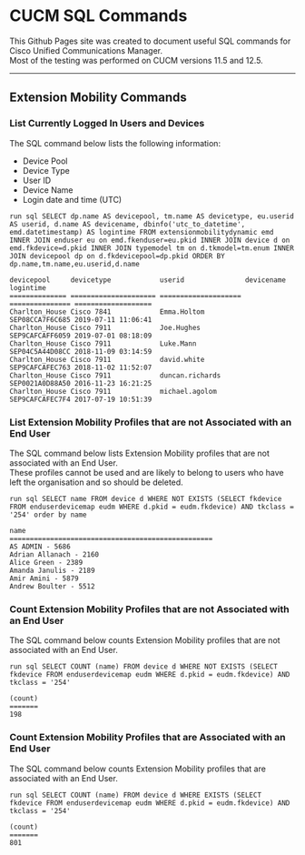 # CUCM SQL Commands

This Github Pages site was created to document useful SQL commands for Cisco Unified Communications Manager.  
Most of the testing was performed on CUCM versions 11.5 and 12.5.

---
## Extension Mobility Commands
### List Currently Logged In Users and Devices
The SQL command below lists the following information:
- Device Pool
- Device Type
- User ID
- Device Name
- Login date and time (UTC)

```
run sql SELECT dp.name AS devicepool, tm.name AS devicetype, eu.userid AS userid, d.name AS devicename, dbinfo('utc_to_datetime', emd.datetimestamp) AS logintime FROM extensionmobilitydynamic emd INNER JOIN enduser eu on emd.fkenduser=eu.pkid INNER JOIN device d on emd.fkdevice=d.pkid INNER JOIN typemodel tm on d.tkmodel=tm.enum INNER JOIN devicepool dp on d.fkdevicepool=dp.pkid ORDER BY dp.name,tm.name,eu.userid,d.name

devicepool     devicetype            userid               devicename      logintime
============== ===================== ==================== =============== ===================
Charlton_House Cisco 7841            Emma.Holtom          SEP08CCA7F6C685 2019-07-11 11:06:41
Charlton_House Cisco 7911            Joe.Hughes           SEP9CAFCAFF6059 2019-07-01 08:18:09
Charlton_House Cisco 7911            Luke.Mann            SEP04C5A44D08CC 2018-11-09 03:14:59
Charlton_House Cisco 7911            david.white          SEP9CAFCAFEC763 2018-11-02 11:52:07
Charlton_House Cisco 7911            duncan.richards      SEP0021A0D88A50 2016-11-23 16:21:25
Charlton_House Cisco 7911            michael.agolom       SEP9CAFCAFEC7F4 2017-07-19 10:51:39
```

### List Extension Mobility Profiles that are not Associated with an End User
The SQL command below lists Extension Mobility profiles that are not associated with an End User.  
These profiles cannot be used and are likely to belong to users who have left the organisation and so should be deleted.

```
run sql SELECT name FROM device d WHERE NOT EXISTS (SELECT fkdevice FROM enduserdevicemap eudm WHERE d.pkid = eudm.fkdevice) AND tkclass = '254' order by name

name
==================================================
AS ADMIN - 5686
Adrian Allanach - 2160
Alice Green - 2389
Amanda Janulis - 2189
Amir Amini - 5879
Andrew Boulter - 5512
```
### Count Extension Mobility Profiles that are not Associated with an End User
The SQL command below counts Extension Mobility profiles that are not associated with an End User. 

```
run sql SELECT COUNT (name) FROM device d WHERE NOT EXISTS (SELECT fkdevice FROM enduserdevicemap eudm WHERE d.pkid = eudm.fkdevice) AND tkclass = '254'

(count)
=======
198
```
### Count Extension Mobility Profiles that are Associated with an End User
The SQL command below counts Extension Mobility profiles that are associated with an End User. 

```
run sql SELECT COUNT (name) FROM device d WHERE EXISTS (SELECT fkdevice FROM enduserdevicemap eudm WHERE d.pkid = eudm.fkdevice) AND tkclass = '254'

(count)
=======
801
```
